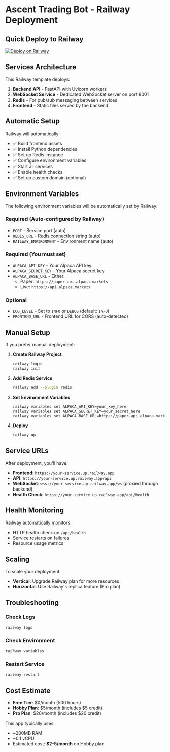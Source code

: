 # Ascent Trading Bot - Railway Deployment

## Quick Deploy to Railway

[![Deploy on Railway](https://railway.app/button.svg)](https://railway.app/template/YOUR_TEMPLATE_ID)

## Services Architecture

This Railway template deploys:
1. **Backend API** - FastAPI with Uvicorn workers
2. **WebSocket Service** - Dedicated WebSocket server on port 8001
3. **Redis** - For pub/sub messaging between services
4. **Frontend** - Static files served by the backend

## Automatic Setup

Railway will automatically:
- ✅ Build frontend assets
- ✅ Install Python dependencies
- ✅ Set up Redis instance
- ✅ Configure environment variables
- ✅ Start all services
- ✅ Enable health checks
- ✅ Set up custom domain (optional)

## Environment Variables

The following environment variables will be automatically set by Railway:

### Required (Auto-configured by Railway)
- `PORT` - Service port (auto)
- `REDIS_URL` - Redis connection string (auto)
- `RAILWAY_ENVIRONMENT` - Environment name (auto)

### Required (You must set)
- `ALPACA_API_KEY` - Your Alpaca API key
- `ALPACA_SECRET_KEY` - Your Alpaca secret key
- `ALPACA_BASE_URL` - Either:
  - Paper: `https://paper-api.alpaca.markets`
  - Live: `https://api.alpaca.markets`

### Optional
- `LOG_LEVEL` - Set to `INFO` or `DEBUG` (default: `INFO`)
- `FRONTEND_URL` - Frontend URL for CORS (auto-detected)

## Manual Setup

If you prefer manual deployment:

1. **Create Railway Project**
   ```bash
   railway login
   railway init
   ```

2. **Add Redis Service**
   ```bash
   railway add --plugin redis
   ```

3. **Set Environment Variables**
   ```bash
   railway variables set ALPACA_API_KEY=your_key_here
   railway variables set ALPACA_SECRET_KEY=your_secret_here
   railway variables set ALPACA_BASE_URL=https://paper-api.alpaca.markets
   ```

4. **Deploy**
   ```bash
   railway up
   ```

## Service URLs

After deployment, you'll have:
- **Frontend**: `https://your-service.up.railway.app`
- **API**: `https://your-service.up.railway.app/api`
- **WebSocket**: `wss://your-service.up.railway.app/ws` (proxied through backend)
- **Health Check**: `https://your-service.up.railway.app/api/health`

## Health Monitoring

Railway automatically monitors:
- HTTP health check on `/api/health`
- Service restarts on failures
- Resource usage metrics

## Scaling

To scale your deployment:
- **Vertical**: Upgrade Railway plan for more resources
- **Horizontal**: Use Railway's replica feature (Pro plan)

## Troubleshooting

### Check Logs
```bash
railway logs
```

### Check Environment
```bash
railway variables
```

### Restart Service
```bash
railway restart
```

## Cost Estimate

- **Free Tier**: $0/month (500 hours)
- **Hobby Plan**: $5/month (includes $5 credit)
- **Pro Plan**: $20/month (includes $20 credit)

This app typically uses:
- ~200MB RAM
- ~0.1 vCPU
- Estimated cost: **$2-5/month** on Hobby plan
